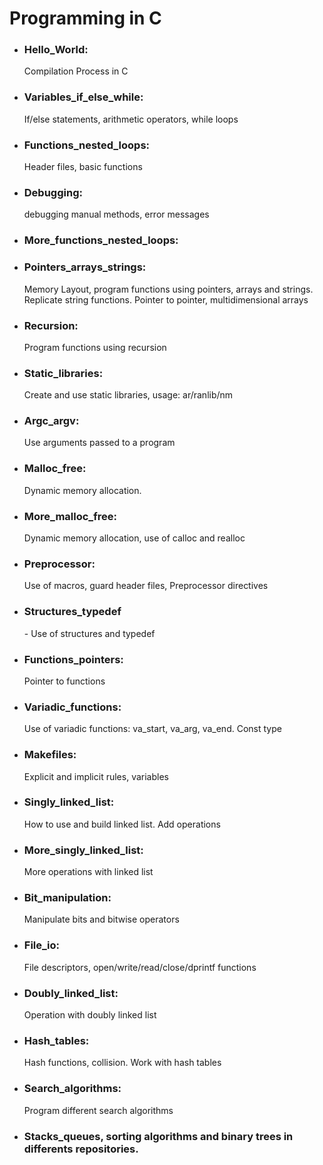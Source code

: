  <h1>Programming in C</h1>

- <b><H3>Hello_World:</H3></b>Compilation Process in C
- <b><H3>Variables_if_else_while:</b></H3> If/else statements, arithmetic operators, while loops
- <b><H3>Functions_nested_loops:</b></H3> Header files, basic functions
- <b><H3>Debugging:</b></H3> debugging manual methods, error messages
- <b><H3>More_functions_nested_loops:</b></H3>  
- <b><H3>Pointers_arrays_strings:</b></H3> Memory Layout, program functions using pointers, arrays and strings. Replicate string functions. Pointer to pointer, multidimensional arrays
- <b><H3>Recursion:</b></H3> Program functions using recursion
- <b><H3>Static_libraries:</b></H3> Create and use static libraries, usage: ar/ranlib/nm
- <b><H3>Argc_argv:</b></H3> Use arguments passed to a program
- <b><H3>Malloc_free:</b></H3> Dynamic memory allocation. 
- <b><H3>More_malloc_free:</b></H3> Dynamic memory allocation, use of calloc and realloc
- <b><H3>Preprocessor:</b></H3> Use of macros, guard header files, Preprocessor directives
- <b><H3>Structures_typedef</b></H3> - Use of structures and typedef
- <b><H3>Functions_pointers:</b></H3> Pointer to functions
- <b><H3>Variadic_functions:</b></H3> Use of variadic functions: va_start, va_arg, va_end. Const type
- <b><H3>Makefiles:</H3></b> Explicit and implicit rules, variables
- <b><H3>Singly_linked_list:</H3></b> How to use and build linked list. Add operations
- <b><H3>More_singly_linked_list:</H3></b> More operations with linked list
- <b><H3>Bit_manipulation:</H3></b> Manipulate bits and bitwise operators
- <b><H3>File_io:</H3></b> File descriptors, open/write/read/close/dprintf functions
- <b><H3>Doubly_linked_list:</H3></b> Operation with doubly linked list
- <b><H3>Hash_tables:</H3></b> Hash functions, collision. Work with hash tables
- <b><H3>Search_algorithms:</H3></b> Program different search algorithms
- <b><H3>Stacks_queues, sorting algorithms and binary trees in differents repositories. </H3>
